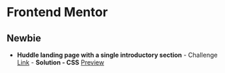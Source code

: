 # Frontend Mentor

## Newbie

- **Huddle landing page with a single introductory section** - Challenge [Link](https://www.frontendmentor.io/challenges/huddle-landing-page-with-a-single-introductory-section-B_2Wvxgi0) - **Solution - CSS** [Preview](https://wonderful-dragon-7adc8e.netlify.app/)
